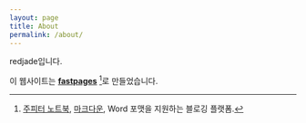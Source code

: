 ```yaml
---
layout: page
title: About
permalink: /about/
---
```


redjade입니다.

이 웹사이트는 **[fastpages](https://github.com/fastai/fastpages)** [^1]로 만들었습니다.

[^1]: [주피터 노트북](https://jupyter.org/), [마크다운](https://guides.github.com/features/mastering-markdown/), Word 포맷을 지원하는 블로깅 플랫폼.
